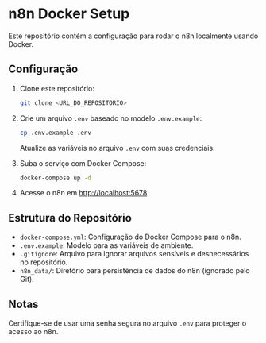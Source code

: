 # n8n Docker Setup

Este repositório contém a configuração para rodar o n8n localmente usando Docker.

## Configuração

1. Clone este repositório:
   ```bash
   git clone <URL_DO_REPOSITORIO>
   ```

2. Crie um arquivo `.env` baseado no modelo `.env.example`:
   ```bash
   cp .env.example .env
   ```
   Atualize as variáveis no arquivo `.env` com suas credenciais.

3. Suba o serviço com Docker Compose:
   ```bash
   docker-compose up -d
   ```

4. Acesse o n8n em [http://localhost:5678](http://localhost:5678).

## Estrutura do Repositório

- `docker-compose.yml`: Configuração do Docker Compose para o n8n.
- `.env.example`: Modelo para as variáveis de ambiente.
- `.gitignore`: Arquivo para ignorar arquivos sensíveis e desnecessários no repositório.
- `n8n_data/`: Diretório para persistência de dados do n8n (ignorado pelo Git).

## Notas

Certifique-se de usar uma senha segura no arquivo `.env` para proteger o acesso ao n8n.